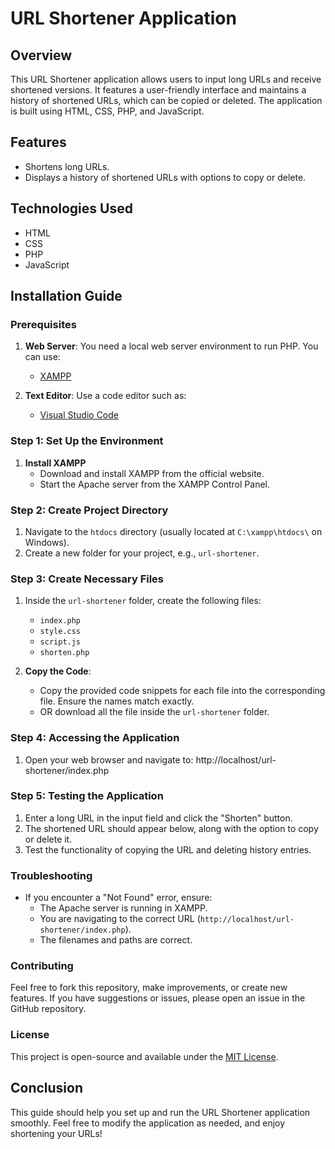 # URL Shortener Application

## Overview
This URL Shortener application allows users to input long URLs and receive shortened versions. It features a user-friendly interface and maintains a history of shortened URLs, which can be copied or deleted. The application is built using HTML, CSS, PHP, and JavaScript.

## Features
- Shortens long URLs.
- Displays a history of shortened URLs with options to copy or delete.

## Technologies Used
- HTML
- CSS
- PHP
- JavaScript

## Installation Guide

### Prerequisites
1. **Web Server**: You need a local web server environment to run PHP. You can use:
   - [XAMPP](https://www.apachefriends.org/index.html)

2. **Text Editor**: Use a code editor such as:
   - [Visual Studio Code](https://code.visualstudio.com/)

### Step 1: Set Up the Environment
1. **Install XAMPP** 
   - Download and install XAMPP from the official website.
   - Start the Apache server from the XAMPP Control Panel.

### Step 2: Create Project Directory
1. Navigate to the `htdocs` directory (usually located at `C:\xampp\htdocs\` on Windows).
2. Create a new folder for your project, e.g., `url-shortener`.

### Step 3: Create Necessary Files
1. Inside the `url-shortener` folder, create the following files:
   - `index.php`
   - `style.css`
   - `script.js`
   - `shorten.php`

2. **Copy the Code**:
   - Copy the provided code snippets for each file into the corresponding file. Ensure the names match exactly.
   - OR download all the file inside the `url-shortener` folder.

### Step 4: Accessing the Application
1. Open your web browser and navigate to:  http://localhost/url-shortener/index.php

### Step 5: Testing the Application
1. Enter a long URL in the input field and click the "Shorten" button.
2. The shortened URL should appear below, along with the option to copy or delete it.
3. Test the functionality of copying the URL and deleting history entries.

### Troubleshooting
- If you encounter a "Not Found" error, ensure:
  - The Apache server is running in XAMPP.
  - You are navigating to the correct URL (`http://localhost/url-shortener/index.php`).
  - The filenames and paths are correct.

### Contributing
Feel free to fork this repository, make improvements, or create new features. If you have suggestions or issues, please open an issue in the GitHub repository.

### License
This project is open-source and available under the [MIT License](LICENSE).

## Conclusion
This guide should help you set up and run the URL Shortener application smoothly. Feel free to modify the application as needed, and enjoy shortening your URLs!
